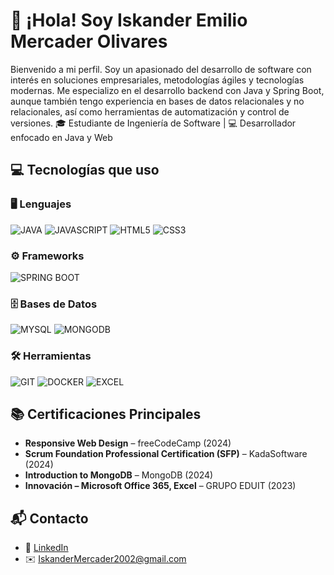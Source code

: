 # 👋 ¡Hola! Soy Iskander Emilio Mercader Olivares

Bienvenido a mi perfil. Soy un apasionado del desarrollo de software con interés en soluciones empresariales, metodologías ágiles y tecnologías modernas. Me especializo en el desarrollo backend con Java y Spring Boot, aunque también tengo experiencia en bases de datos relacionales y no relacionales, así como herramientas de automatización y control de versiones.
🎓 Estudiante de Ingeniería de Software | 💻 Desarrollador enfocado en Java y Web

## 💻 Tecnologías que uso

### 🖥️ Lenguajes
![JAVA](https://img.shields.io/badge/JAVA-ED8B00?style=for-the-badge&logo=openjdk&logoColor=white) 
![JAVASCRIPT](https://img.shields.io/badge/JAVASCRIPT-F7DF1E?style=for-the-badge&logo=javascript&logoColor=black) 
![HTML5](https://img.shields.io/badge/HTML5-E34F26?style=for-the-badge&logo=html5&logoColor=white) 
![CSS3](https://img.shields.io/badge/CSS3-1572B6?style=for-the-badge&logo=css3&logoColor=white)

### ⚙️ Frameworks
![SPRING BOOT](https://img.shields.io/badge/SPRING%20BOOT-6DB33F?style=for-the-badge&logo=spring-boot&logoColor=white)

### 🗄️ Bases de Datos
![MYSQL](https://img.shields.io/badge/MYSQL-4479A1?style=for-the-badge&logo=mysql&logoColor=white)
![MONGODB](https://img.shields.io/badge/MONGODB-47A248?style=for-the-badge&logo=mongodb&logoColor=white)

### 🛠️ Herramientas
![GIT](https://img.shields.io/badge/GIT-F05032?style=for-the-badge&logo=git&logoColor=white)
![DOCKER](https://img.shields.io/badge/DOCKER-2496ED?style=for-the-badge&logo=docker&logoColor=white)
![EXCEL](https://img.shields.io/badge/EXCEL-217346?style=for-the-badge&logo=microsoft-excel&logoColor=white)

## 📚 Certificaciones Principales

- **Responsive Web Design** – freeCodeCamp (2024)  
- **Scrum Foundation Professional Certification (SFP)** – KadaSoftware (2024)  
- **Introduction to MongoDB** – MongoDB (2024)  
- **Innovación – Microsoft Office 365, Excel** – GRUPO EDUIT (2023)  


## 📬 Contacto

- 💼 [LinkedIn](https://www.linkedin.com/in/iskander-emilio-mercader-olivares-870971267/)
- ✉️ IskanderMercader2002@gmail.com

